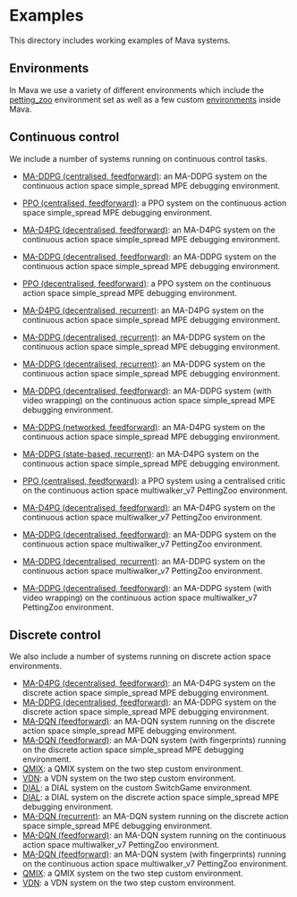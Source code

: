 # Examples
This directory includes working examples of Mava systems.

## Environments

In Mava we use a variety of different environments which include the
[petting_zoo] environment set as well as a few custom [environments](utils/debugging) inside Mava.

## Continuous control
We include a number of systems running on continuous control tasks.

-   [MA-DDPG (centralised, feedforward)](debugging_envs/run_centralised_feedforward_maddpg.py):
    an MA-DDPG system on the continuous action space simple_spread MPE debugging environment.
-   [PPO (centralised, feedforward)](debugging_envs/run_centralised_feedforward_mappo.py):
    a PPO system on the continuous action space simple_spread MPE debugging environment.
-   [MA-D4PG (decentralised, feedforward)](debugging_envs/run_decentralised_feedforward_mad4pg.py):
    an MA-D4PG system on the continuous action space simple_spread MPE debugging environment.
-   [MA-DDPG (decentralised, feedforward)](debugging_envs/run_decentralised_feedforward_maddpg.py):
    an MA-DDPG system on the continuous action space simple_spread MPE debugging environment.
-   [PPO (decentralised, feedforward)](debugging_envs/run_decentralised_feedforward_mappo.py):
    a PPO system on the continuous action space simple_spread MPE debugging environment.
-   [MA-D4PG (decentralised, recurrent)](debugging_envs/run_decentralised_recurrent_mad4pg.py):
    an MA-D4PG system on the continuous action space simple_spread MPE debugging environment.
-   [MA-DDPG (decentralised, recurrent)](debugging_envs/run_decentralised_recurrent_maddpg.py):
    an MA-DDPG system on the continuous action space simple_spread MPE debugging environment.
-   [MA-DDPG (decentralised, recurrent)](debugging_envs/run_decentralised_recurrent_maddpg.py):
    an MA-DDPG system on the continuous action space simple_spread MPE debugging environment.
-   [MA-DDPG (decentralised, feedforward)](debugging_envs/run_feedforward_maddpg_record_video.py):
    an MA-DDPG system (with video wrapping) on the continuous action space simple_spread MPE debugging environment.
-   [MA-DDPG (networked, feedforward)](debugging_envs/run_networked_feedforward_maddpg.py):
    an MA-D4PG system on the continuous action space simple_spread MPE debugging environment.
    
-   [MA-DDPG (state-based, recurrent)](debugging_envs/run_state_based_recurrent_maddpg.py):
    an MA-D4PG system on the continuous action space simple_spread MPE debugging environment.
-   [PPO (centralised, feedforward)](petting_zoo/run_centralised_feedforward_mappo.py):
    a PPO system using a centralised critic on the continuous action space multiwalker_v7 PettingZoo environment.
-   [MA-D4PG (decentralised, feedforward)](petting_zoo/run_decentralised_feedforward_mad4pg.py):
    an MA-D4PG system on the continuous action space multiwalker_v7 PettingZoo environment.
-   [MA-DDPG (decentralised, feedforward)](petting_zoo/run_decentralised_feedforward_maddpg.py):
    an MA-DDPG system on the continuous action space multiwalker_v7 PettingZoo environment.
-   [MA-DDPG (decentralised, recurrent)](petting_zoo/run_decentralised_recurrent_maddpg.py):
    an MA-DDPG system on the continuous action space multiwalker_v7 PettingZoo environment.
-   [MA-DDPG (decentralised, feedforward)](petting_zoo/run_feedforward_maddpg_record_video.py):
    an MA-DDPG system (with video wrapping) on the continuous action space multiwalker_v7 PettingZoo environment.

[petting_zoo]: https://github.com/PettingZoo-Team/PettingZoo

## Discrete control

We also include a number of systems running on discrete action space environments.
-   [MA-D4PG (decentralised, feedforward)](debugging_envs/run_decentralised_feedforward_discrete_mad4pg.py):
    an MA-D4PG system on the discrete action space simple_spread MPE debugging environment.    
-   [MA-DDPG (decentralised, feedforward)](debugging_envs/run_decentralised_feedforward_discrete_maddpg.py):
    an MA-DDPG system on the discrete action space simple_spread MPE debugging environment.
-   [MA-DQN (feedforward)](debugging_envs/run_feedforward_madqn.py):
    an MA-DQN system running on the discrete action space simple_spread MPE debugging environment.
-   [MA-DQN (feedforward)](debugging_envs/run_feedforward_madqn.py):
    an MA-DQN system (with fingerprints) running on the discrete action space simple_spread MPE debugging environment.
-   [QMIX](debugging_envs/run_feedforward_qmix.py):
    a QMIX system on the two step custom environment.
-   [VDN](debugging_envs/run_feedforward_vdn.py):
    a VDN system on the two step custom environment.
-   [DIAL](debugging_envs/run_recurrent_dial.py):
    a DIAL system on the custom SwitchGame environment.
-   [DIAL](debugging_envs/run_recurrent_dial_spread.py):
    a DIAL system on the discrete action space simple_spread MPE debugging environment.
-   [MA-DQN (recurrent)](debugging_envs/run_recurrent_madqn.py):
    an MA-DQN system running on the discrete action space simple_spread MPE debugging environment.
-   [MA-DQN (feedforward)](petting_zoo/run_feedforward_madqn.py):
    an MA-DQN system running on the continuous action space multiwalker_v7 PettingZoo environment.
-   [MA-DQN (feedforward)](petting_zoo/run_feedforward_madqn.py):
    an MA-DQN system (with fingerprints) running on the continuous action space multiwalker_v7 PettingZoo environment.
-   [QMIX](petting_zoo/run_feedforward_qmix.py):
    a QMIX system on the two step custom environment.
-   [VDN](petting_zoo/run_feedforward_vdn.py):
    a VDN system on the two step custom environment.

